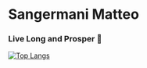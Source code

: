 
# Sangermani Matteo
### Live Long and Prosper 🖖


[![Top Langs](https://github-readme-stats.vercel.app/api/top-langs/?username=sanger-matteo&layout=compact)](https://github.com/anuraghazra/github-readme-stats)


<!--
**sanger-matteo/sanger-matteo** is a ✨ _special_ ✨ repository because its `README.md` (this file) appears on your GitHub profile.

Here are some ideas to get you started:

- 🔭 I’m currently working on ...
- 🌱 I’m currently learning ...
- 👯 I’m looking to collaborate on ...
- 🤔 I’m looking for help with ...
- 💬 Ask me about ...
- 📫 How to reach me: ...
- 😄 Pronouns: ...
- ⚡ Fun fact: ...
-->
